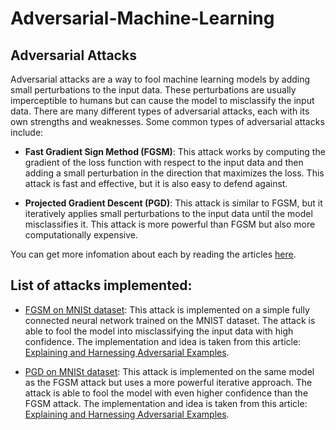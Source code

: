 # Adversarial-Machine-Learning

## Adversarial Attacks

Adversarial attacks are a way to fool machine learning models by adding small perturbations to the input data. These perturbations are usually imperceptible to humans but can cause the model to misclassify the input data. There are many different types of adversarial attacks, each with its own strengths and weaknesses. Some common types of adversarial attacks include:

- **Fast Gradient Sign Method (FGSM)**: This attack works by computing the gradient of the loss function with respect to the input data and then adding a small perturbation in the direction that maximizes the loss. This attack is fast and effective, but it is also easy to defend against.

- **Projected Gradient Descent (PGD)**: This attack is similar to FGSM, but it iteratively applies small perturbations to the input data until the model misclassifies it. This attack is more powerful than FGSM but also more computationally expensive.

You can get more infomation about each by reading the articles [here](./articles).

## List of attacks implemented:

- [FGSM on MNISt dataset](./FGSM%20on%20MNIST/src.ipynb): This attack is implemented on a simple fully connected neural network trained on the MNIST dataset. The attack is able to fool the model into misclassifying the input data with high confidence. The implementation and idea is taken from this article: [Explaining and Harnessing Adversarial Examples](https://arxiv.org/abs/1412.6572).

- [PGD on MNISt dataset](./PGD%20on%20MNIST/src.ipynb): This attack is implemented on the same model as the FGSM attack but uses a more powerful iterative approach. The attack is able to fool the model with even higher confidence than the FGSM attack. The implementation and idea is taken from this article: [Explaining and Harnessing Adversarial Examples](https://arxiv.org/abs/1412.6572).

